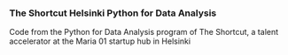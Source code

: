 ### The Shortcut Helsinki Python for Data Analysis
Code from the Python for Data Analysis program of The Shortcut, a talent accelerator at the Maria 01 startup hub in Helsinki
